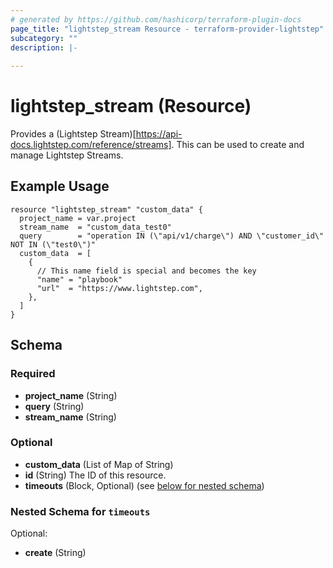```yaml
---
# generated by https://github.com/hashicorp/terraform-plugin-docs
page_title: "lightstep_stream Resource - terraform-provider-lightstep"
subcategory: ""
description: |-
  
---
```


# lightstep_stream (Resource)

Provides a (Lightstep Stream)[https://api-docs.lightstep.com/reference/streams]. This can be used to create and manage Lightstep Streams.

## Example Usage

```hcl
resource "lightstep_stream" "custom_data" {
  project_name = var.project
  stream_name  = "custom_data_test0"
  query        = "operation IN (\"api/v1/charge\") AND \"customer_id\" NOT IN (\"test0\")"
  custom_data  = [
    {
      // This name field is special and becomes the key
      "name" = "playbook"
      "url"  = "https://www.lightstep.com",
    },
  ]
}
```

<!-- schema generated by tfplugindocs -->
## Schema

### Required

- **project_name** (String)
- **query** (String)
- **stream_name** (String)

### Optional

- **custom_data** (List of Map of String)
- **id** (String) The ID of this resource.
- **timeouts** (Block, Optional) (see [below for nested schema](#nestedblock--timeouts))

<a id="nestedblock--timeouts"></a>
### Nested Schema for `timeouts`

Optional:

- **create** (String)


